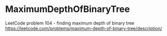 # MaximumDepthOfBinaryTree
LeetCode problem 104 - finding maximum depth of binary tree https://leetcode.com/problems/maximum-depth-of-binary-tree/description/
